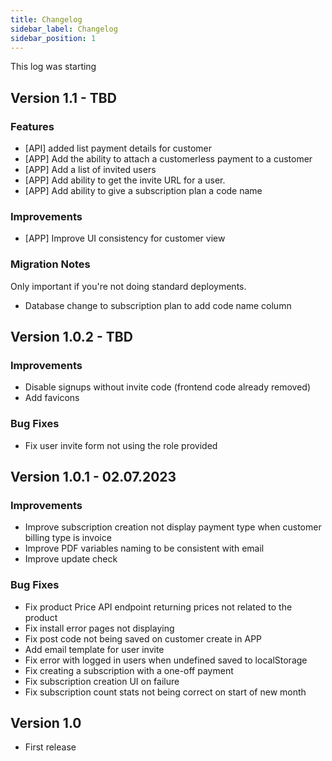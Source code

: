 ```yaml
---
title: Changelog
sidebar_label: Changelog
sidebar_position: 1
---
```

This log was starting

## Version 1.1 - TBD

### Features

* [API] added list payment details for customer
* [APP] Add the ability to attach a customerless payment to a customer
* [APP] Add a list of invited users
* [APP] Add ability to get the invite URL for a user.
* [APP] Add ability to give a subscription plan a code name

### Improvements

* [APP] Improve UI consistency for customer view

### Migration Notes

Only important if you're not doing standard deployments.

* Database change to subscription plan to add code name column

## Version 1.0.2 - TBD

### Improvements

* Disable signups without invite code (frontend code already removed)
* Add favicons

### Bug Fixes

* Fix user invite form not using the role provided

## Version 1.0.1 - 02.07.2023

### Improvements
* Improve subscription creation not display payment type when customer billing type is invoice
* Improve PDF variables naming to be consistent with email
* Improve update check

### Bug Fixes

* Fix product Price API endpoint returning prices not related to the product
* Fix install error pages not displaying
* Fix post code not being saved on customer create in APP
* Add email template for user invite
* Fix error with logged in users when undefined saved to localStorage
* Fix creating a subscription with a one-off payment
* Fix subscription creation UI on failure
* Fix subscription count stats not being correct on start of new month

## Version 1.0

* First release
